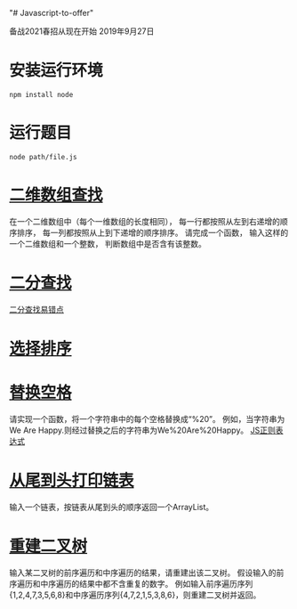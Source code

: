 "# Javascript-to-offer" 

备战2021春招从现在开始 2019年9月27日

# 安装运行环境 
`npm install node`

# 运行题目
`node path/file.js`

# [二维数组查找](./searchMatrix.js)
在一个二维数组中（每个一维数组的长度相同），
每一行都按照从左到右递增的顺序排序，
每一列都按照从上到下递增的顺序排序。
请完成一个函数，
输入这样的一个二维数组和一个整数，
判断数组中是否含有该整数。
# [二分查找](./binarySearch.js)
[二分查找易错点](./二分查找.md)

# [选择排序](./selectSort.js)

# [替换空格](./replaceSpace.js)
请实现一个函数，将一个字符串中的每个空格替换成“%20”。
例如，当字符串为We Are Happy.则经过替换之后的字符串为We%20Are%20Happy。
[JS正则表达式](./regexp.md)

# [从尾到头打印链表](./printListFromTailToHead.js)
输入一个链表，按链表从尾到头的顺序返回一个ArrayList。

# [重建二叉树](./reConstructBinaryTree.js)
输入某二叉树的前序遍历和中序遍历的结果，请重建出该二叉树。
假设输入的前序遍历和中序遍历的结果中都不含重复的数字。
例如输入前序遍历序列{1,2,4,7,3,5,6,8}和中序遍历序列{4,7,2,1,5,3,8,6}，则重建二叉树并返回。